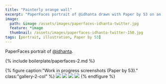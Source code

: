 ```yaml
---
title: "Painterly orange wall"
excerpt: "PaperFaces portrait of @idhanta drawn with Paper by 53 on an iPad."
image: 
  path: &image /assets/images/paperfaces-idhanta-twitter.jpg 
  feature: *image
  thumbnail: /assets/images/paperfaces-idhanta-twitter-150.jpg
tags: [portrait, illustration, Paper by 53]
---
```


PaperFaces portrait of [@idhanta](https://twitter.com/idhanta).

{% include boilerplate/paperfaces-2.md %}

{% figure caption:"Work in progress screenshots (Paper by 53)." class:"gallery-2-col" %}
[![](/assets/images/paperfaces-idhanta-process-1-600.jpg)](/assets/images/paperfaces-idhanta-process-1-lg.jpg)
[![](/assets/images/paperfaces-idhanta-process-2-600.jpg)](/assets/images/paperfaces-idhanta-process-2-lg.jpg)
[![](/assets/images/paperfaces-idhanta-process-3-600.jpg)](/assets/images/paperfaces-idhanta-process-3-lg.jpg)
[![](/assets/images/paperfaces-idhanta-process-4-600.jpg)](/assets/images/paperfaces-idhanta-process-4-lg.jpg)
{% endfigure %}
